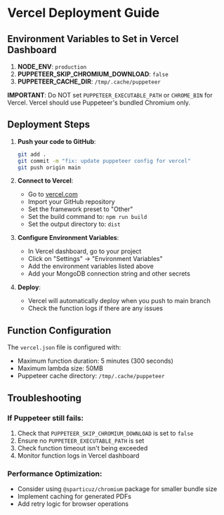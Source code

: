# Vercel Deployment Guide

## Environment Variables to Set in Vercel Dashboard

1. **NODE_ENV**: `production`
2. **PUPPETEER_SKIP_CHROMIUM_DOWNLOAD**: `false`
3. **PUPPETEER_CACHE_DIR**: `/tmp/.cache/puppeteer`

**IMPORTANT**: Do NOT set `PUPPETEER_EXECUTABLE_PATH` or `CHROME_BIN` for Vercel. Vercel should use Puppeteer's bundled Chromium only.

## Deployment Steps

1. **Push your code to GitHub**:
   ```bash
   git add .
   git commit -m "fix: update puppeteer config for vercel"
   git push origin main
   ```

2. **Connect to Vercel**:
   - Go to [vercel.com](https://vercel.com)
   - Import your GitHub repository
   - Set the framework preset to "Other"
   - Set the build command to: `npm run build`
   - Set the output directory to: `dist`

3. **Configure Environment Variables**:
   - In Vercel dashboard, go to your project
   - Click on "Settings" → "Environment Variables"
   - Add the environment variables listed above
   - Add your MongoDB connection string and other secrets

4. **Deploy**:
   - Vercel will automatically deploy when you push to main branch
   - Check the function logs if there are any issues

## Function Configuration

The `vercel.json` file is configured with:
- Maximum function duration: 5 minutes (300 seconds)
- Maximum lambda size: 50MB
- Puppeteer cache directory: `/tmp/.cache/puppeteer`

## Troubleshooting

### If Puppeteer still fails:
1. Check that `PUPPETEER_SKIP_CHROMIUM_DOWNLOAD` is set to `false`
2. Ensure no `PUPPETEER_EXECUTABLE_PATH` is set
3. Check function timeout isn't being exceeded
4. Monitor function logs in Vercel dashboard

### Performance Optimization:
- Consider using `@sparticuz/chromium` package for smaller bundle size
- Implement caching for generated PDFs
- Add retry logic for browser operations
